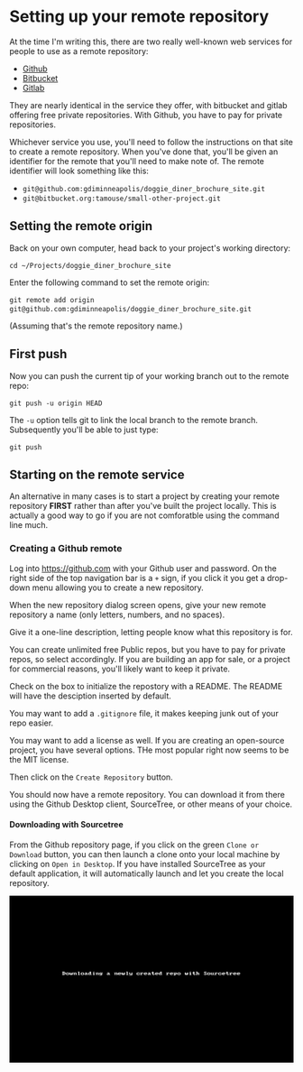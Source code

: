 # Setting up your remote repository

At the time I'm writing this, there are two really well-known web
services for people to use as a remote repository:

* [Github](https://github.com)
* [Bitbucket](https://bitbucket.com)
* [Gitlab](https://gitlab.com)

They are nearly identical in the service they offer, with bitbucket
and gitlab offering free private repositories. With Github, you have
to pay for private repositories.

Whichever service you use, you'll need to follow the instructions on that
site to create a remote repository. When you've done that, you'll be
given an identifier for the remote that you'll need to make note
of. The remote identifier will look something like this:

* `git@github.com:gdiminneapolis/doggie_diner_brochure_site.git`
* `git@bitbucket.org:tamouse/small-other-project.git`

## Setting the remote origin

Back on your own computer, head back to your project's working
directory:

    cd ~/Projects/doggie_diner_brochure_site

Enter the following command to set the remote origin:

    git remote add origin git@github.com:gdiminneapolis/doggie_diner_brochure_site.git

(Assuming that's the remote repository name.)

## First push

Now you can push the current tip of your working branch out to the
remote repo:

    git push -u origin HEAD

The `-u` option tells git to link the local branch to the remote
branch. Subsequently you'll be able to just type:

    git push

## Starting on the remote service

An alternative in many cases is to start a project by creating your
remote repository **FIRST** rather than after you've built the project
locally. This is actually a good way to go if you are not comforatble
using the command line much.

### Creating a Github remote

Log into https://github.com with your Github user and password. On the
right side of the top navigation bar is a `+` sign, if you click it
you get a drop-down menu allowing you to create a new repository.

When the new repository dialog screen opens, give your new remote
repository a name (only letters, numbers, and no spaces).

Give it a one-line description, letting people know what this
repository is for.

You can create unlimited free Public repos, but you have to pay for
private repos, so select accordingly. If you are building an app for
sale, or a project for commercial reasons, you'll likely want to keep
it private.

Check on the box to initialize the repostory with a README. The README
will have the desciption inserted by default.

You may want to add a `.gitignore` file, it makes keeping junk out of
your repo easier.

You may want to add a license as well. If you are creating an
open-source project, you have several options. THe most popular right
now seems to be the MIT license.

Then click on the `Create Repository` button.

You should now have a remote repository. You can download it from
there using the Github Desktop client, SourceTree, or other means of
your choice.

#### Downloading with Sourcetree

From the Github repository page, if you click on the green `Clone or
Download` button, you can then launch a clone onto your local machine
by clicking on `Open in Desktop`. If you have installed SourceTree as
your default application, it will automatically launch and let you
create the local repository.

![](images/download-new-repo.gif)
